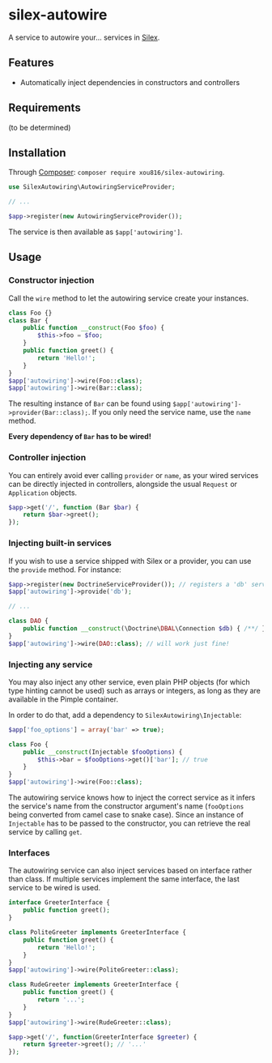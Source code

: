 # silex-autowire

A service to autowire your... services in [Silex](https://silex.sensiolabs.org/).

Features
-------

* Automatically inject dependencies in constructors and controllers

Requirements
------------

 (to be determined)

Installation
------------

Through [Composer](http://getcomposer.org): `composer require xou816/silex-autowiring`.

```php
use SilexAutowiring\AutowiringServiceProvider;

// ...

$app->register(new AutowiringServiceProvider());
```

The service is then available as ```$app['autowiring']```.

Usage
------

### Constructor injection

Call the `wire` method to let the autowiring service create your instances.

```php
class Foo {}
class Bar {
	public function __construct(Foo $foo) {
    	$this->foo = $foo;
    }
    public function greet() {
    	return 'Hello!';
    }
}
$app['autowiring']->wire(Foo::class);
$app['autowiring']->wire(Bar::class);
```

The resulting instance of `Bar` can be found using `$app['autowiring']->provider(Bar::class);`. If you only need the service name, use the `name` method.

**Every dependency of `Bar` has to be wired!**

### Controller injection

You can entirely avoid ever calling `provider` or `name`, as your wired services can be directly injected in controllers, alongside the usual `Request` or `Application` objects.

```php
$app->get('/', function (Bar $bar) {
    return $bar->greet();
});
```

### Injecting built-in services

If you wish to use a service shipped with Silex or a provider, you can use the `provide` method. For instance:

```php
$app->register(new DoctrineServiceProvider()); // registers a 'db' service
$app['autowiring']->provide('db');

// ...

class DAO {
	public function __construct(\Doctrine\DBAL\Connection $db) { /**/ }
}
$app['autowiring']->wire(DAO::class); // will work just fine!
```

### Injecting any service

You may also inject any other service, even plain PHP objects (for which type hinting cannot be used) such as arrays or integers, as long as they are available in the Pimple container.

In order to do that, add a dependency to `SilexAutowiring\Injectable`:

```php
$app['foo_options'] = array('bar' => true);

class Foo {
	public __construct(Injectable $fooOptions) {
    	$this->bar = $fooOptions->get()['bar']; // true
    }
}
$app['autowiring']->wire(Foo::class);
```
The autowiring service knows how to inject the correct service as it infers the service's name from the constructor argument's name (`fooOptions` being converted from camel case to snake case).
Since an instance of `Injectable` has to be passed to the constructor, you can retrieve the real service by calling `get`.

### Interfaces

The autowiring service can also inject services based on interface rather than class. If multiple services implement the same interface, the last service to be wired is used.

```php
interface GreeterInterface {
	public function greet();
}

class PoliteGreeter implements GreeterInterface {
	public function greet() {
    	return 'Hello!';
    }
}
$app['autowiring']->wire(PoliteGreeter::class);

class RudeGreeter implements GreeterInterface {
	public function greet() {
    	return '...';
    }
}
$app['autowiring']->wire(RudeGreeter::class);

$app->get('/', function(GreeterInterface $greeter) {
    return $greeter->greet(); // '...'
});
```
